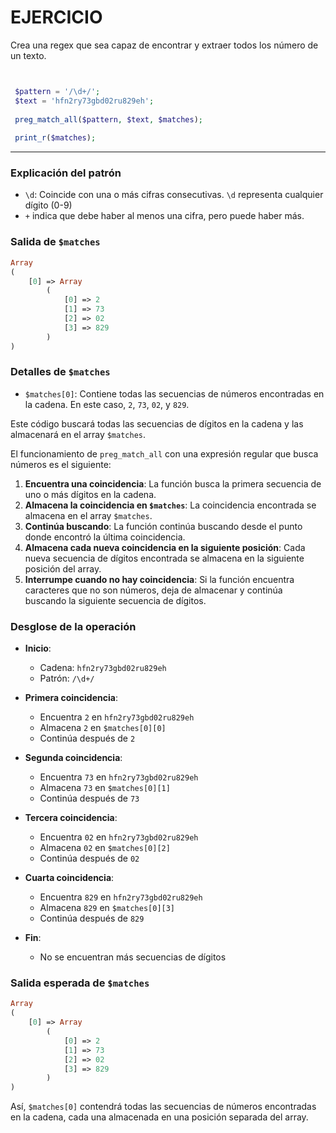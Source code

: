 # EJERCICIO

Crea una regex que sea capaz de encontrar y extraer todos los número de un texto.


```php


 $pattern = '/\d+/';
 $text = 'hfn2ry73gbd02ru829eh';
 
 preg_match_all($pattern, $text, $matches);
 
 print_r($matches); 

```
-------------------------------------------------------------------------------------------------------------
### Explicación del patrón

- `\d`: Coincide con una o más cifras consecutivas. `\d` representa cualquier dígito (0-9)
-  `+` indica que debe haber al menos una cifra, pero puede haber más.

### Salida de `$matches`

```php
Array
(
    [0] => Array
        (
            [0] => 2
            [1] => 73
            [2] => 02
            [3] => 829
        )
)
```

### Detalles de `$matches`

- `$matches[0]`: Contiene todas las secuencias de números encontradas en la cadena. En este caso, `2`, `73`, `02`, y `829`.

Este código buscará todas las secuencias de dígitos en la cadena y las almacenará en el array `$matches`.


El funcionamiento de `preg_match_all` con una expresión regular que busca números es el siguiente:

1. **Encuentra una coincidencia**: La función busca la primera secuencia de uno o más dígitos en la cadena.
2. **Almacena la coincidencia en `$matches`**: La coincidencia encontrada se almacena en el array `$matches`.
3. **Continúa buscando**: La función continúa buscando desde el punto donde encontró la última coincidencia.
4. **Almacena cada nueva coincidencia en la siguiente posición**: Cada nueva secuencia de dígitos encontrada se almacena en la siguiente posición del array.
5. **Interrumpe cuando no hay coincidencia**: Si la función encuentra caracteres que no son números, deja de almacenar y continúa buscando la siguiente secuencia de dígitos.
   

### Desglose de la operación

- **Inicio**: 
  - Cadena: `hfn2ry73gbd02ru829eh`
  - Patrón: `/\d+/`

- **Primera coincidencia**:
  - Encuentra `2` en `hfn2ry73gbd02ru829eh`
  - Almacena `2` en `$matches[0][0]`
  - Continúa después de `2`

- **Segunda coincidencia**:
  - Encuentra `73` en `hfn2ry73gbd02ru829eh`
  - Almacena `73` en `$matches[0][1]`
  - Continúa después de `73`

- **Tercera coincidencia**:
  - Encuentra `02` en `hfn2ry73gbd02ru829eh`
  - Almacena `02` en `$matches[0][2]`
  - Continúa después de `02`

- **Cuarta coincidencia**:
  - Encuentra `829` en `hfn2ry73gbd02ru829eh`
  - Almacena `829` en `$matches[0][3]`
  - Continúa después de `829`

- **Fin**:
  - No se encuentran más secuencias de dígitos

### Salida esperada de `$matches`

```php
Array
(
    [0] => Array
        (
            [0] => 2
            [1] => 73
            [2] => 02
            [3] => 829
        )
)
```

Así, `$matches[0]` contendrá todas las secuencias de números encontradas en la cadena, cada una almacenada en una posición separada del array.
